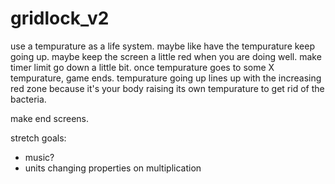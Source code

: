 ﻿# gridlock_v2  

use a tempurature as a life system. maybe like have the tempurature keep going up. maybe keep the screen a little red when you are doing well. make timer limit go down a little bit. once tempurature goes to some X tempurature, game ends. tempurature going up lines up with the increasing red zone because it's your body raising its own tempurature to get rid of the bacteria.  

make end screens.   

stretch goals:  
- music?
- units changing properties on multiplication
